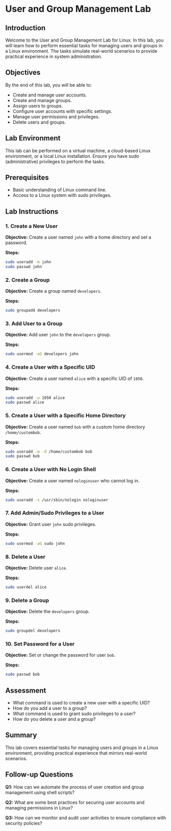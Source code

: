 
# User and Group Management Lab

## Introduction

Welcome to the User and Group Management Lab for Linux. In this lab, you will learn how to perform essential tasks for managing users and groups in a Linux environment. The tasks simulate real-world scenarios to provide practical experience in system administration.

## Objectives

By the end of this lab, you will be able to:
- Create and manage user accounts.
- Create and manage groups.
- Assign users to groups.
- Configure user accounts with specific settings.
- Manage user permissions and privileges.
- Delete users and groups.

## Lab Environment

This lab can be performed on a virtual machine, a cloud-based Linux environment, or a local Linux installation. Ensure you have sudo (administrative) privileges to perform the tasks.

## Prerequisites

- Basic understanding of Linux command line.
- Access to a Linux system with sudo privileges.

## Lab Instructions

### 1. Create a New User
**Objective:** Create a user named `john` with a home directory and set a password.

**Steps:**
```sh
sudo useradd -m john
sudo passwd john
```

### 2. Create a Group
**Objective:** Create a group named `developers`.

**Steps:**
```sh
sudo groupadd developers
```

### 3. Add User to a Group
**Objective:** Add user `john` to the `developers` group.

**Steps:**
```sh
sudo usermod -aG developers john
```

### 4. Create a User with a Specific UID
**Objective:** Create a user named `alice` with a specific UID of `1050`.

**Steps:**
```sh
sudo useradd -u 1050 alice
sudo passwd alice
```

### 5. Create a User with a Specific Home Directory
**Objective:** Create a user named `bob` with a custom home directory `/home/custombob`.

**Steps:**
```sh
sudo useradd -m -d /home/custombob bob
sudo passwd bob
```

### 6. Create a User with No Login Shell
**Objective:** Create a user named `nologinuser` who cannot log in.

**Steps:**
```sh
sudo useradd -s /usr/sbin/nologin nologinuser
```

### 7. Add Admin/Sudo Privileges to a User
**Objective:** Grant user `john` sudo privileges.

**Steps:**
```sh
sudo usermod -aG sudo john
```

### 8. Delete a User
**Objective:** Delete user `alice`.

**Steps:**
```sh
sudo userdel alice
```

### 9. Delete a Group
**Objective:** Delete the `developers` group.

**Steps:**
```sh
sudo groupdel developers
```

### 10. Set Password for a User
**Objective:** Set or change the password for user `bob`.

**Steps:**
```sh
sudo passwd bob
```

## Assessment
- What command is used to create a new user with a specific UID?
- How do you add a user to a group?
- What command is used to grant sudo privileges to a user?
- How do you delete a user and a group?

## Summary

This lab covers essential tasks for managing users and groups in a Linux environment, providing practical experience that mirrors real-world scenarios.

## Follow-up Questions

**Q1:** How can we automate the process of user creation and group management using shell scripts?

**Q2:** What are some best practices for securing user accounts and managing permissions in Linux?

**Q3:** How can we monitor and audit user activities to ensure compliance with security policies?

